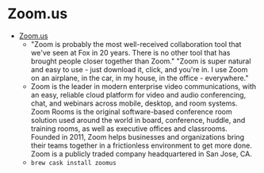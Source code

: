 # Zoom.us
- [Zoom.us](https://www.zoom.us/)
  -  "Zoom is probably the most well-received collaboration tool that we've seen at Fox in 20 years. There is no other tool that has brought people closer together than Zoom." "Zoom is super natural and easy to use - just download it, click, and you're in. I use Zoom on an airplane, in the car, in my house, in the office - everywhere."
  - Zoom is the leader in modern enterprise video communications, with an easy, reliable cloud platform for video and audio conferencing, chat, and webinars across mobile, desktop, and room systems. Zoom Rooms is the original software-based conference room solution used around the world in board, conference, huddle, and training rooms, as well as executive offices and classrooms. Founded in 2011, Zoom helps businesses and organizations bring their teams together in a frictionless environment to get more done. Zoom is a publicly traded company headquartered in San Jose, CA.
  - `brew cask install zoomus`
